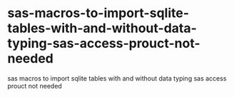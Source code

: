 # sas-macros-to-import-sqlite-tables-with-and-without-data-typing-sas-access-prouct-not-needed
sas macros to import sqlite tables with and without data typing sas access prouct not needed
